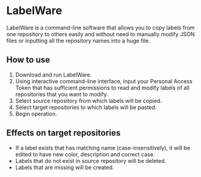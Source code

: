 # LabelWare
LabelWare is a command-line software that allows you to copy labels from one repository to others easily and without need to manually modify JSON files or inputting all the repository names into a huge file. 

## How to use
1. Download and run LabelWare.
2. Using interactive command-line interface, input your Personal Access Token that has sufficient permissions to read and modify labels of all repositories that you want to modify.
3. Select source repository from which labels will be copied.
4. Select target repositories to which labels will be pasted.
5. Begin operation.

## Effects on target repositories
- If a label exists that has matching name (case-insensitively), it will be edited to have new color, description and correct case.
- Labels that do not exist in source repository will be deleted.
- Labels that are missing will be created.
